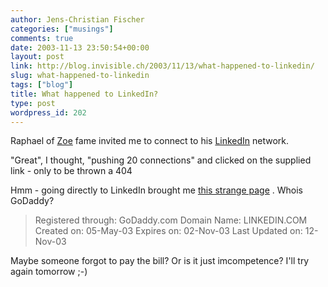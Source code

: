 ```yaml
---
author: Jens-Christian Fischer
categories: ["musings"]
comments: true
date: 2003-11-13 23:50:54+00:00
layout: post
link: http://blog.invisible.ch/2003/11/13/what-happened-to-linkedin/
slug: what-happened-to-linkedin
tags: ["blog"]
title: What happened to LinkedIn?
type: post
wordpress_id: 202
---
```


Raphael of [Zoe](http://zoe.nu) fame invited me to connect to his [LinkedIn](http://www.linkedin.com) network.

"Great", I thought, "pushing 20 connections" and clicked on the supplied link - only to be thrown a 404

Hmm - going directly to LinkedIn brought me [this strange page](http://www.invisible.ch/archives/linkedin.html)
. Whois GoDaddy?



<blockquote>Registered through: GoDaddy.com
Domain Name: LINKEDIN.COM
Created on: 05-May-03
Expires on: 02-Nov-03
Last Updated on: 12-Nov-03
</blockquote>



Maybe someone forgot to pay the bill? Or is it just imcompetence? I'll try again tomorrow ;-)
